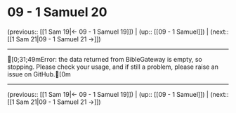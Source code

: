 # 09 - 1 Samuel 20

(previous:: [[1 Sam 19|← 09 - 1 Samuel 19]]) | (up:: [[09 - 1 Samuel]]) | (next:: [[1 Sam 21|09 - 1 Samuel 21 →]])

***
[0;31;49mError: the data returned from BibleGateway is empty, so stopping. Please check your usage, and if still a problem, please raise an issue on GitHub.[0m

***

(previous:: [[1 Sam 19|← 09 - 1 Samuel 19]]) | (up:: [[09 - 1 Samuel]]) | (next:: [[1 Sam 21|09 - 1 Samuel 21 →]])
